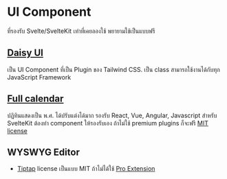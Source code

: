 # UI Component
ที่รองรับ Svelte/SvelteKit เท่าที่เคยลองใช้ พยายามใช้เป็นแบบฟรี
## [Daisy UI ](./DaisyUI.md) 
เป็น UI Component ที่เป็น Plugin ของ Tailwind CSS. เป็น class สามารถใช้งานได้กับทุก JavaScript Framework
## [Full calendar](./FullCalendar.md)
ปฎิทินแสดงเป็น พ.ศ. ได้ปรับแต่งได้มาก รองรับ React, Vue, Angular, Javascript สำหรับ SvelteKit ต้องทำ component ให้รองรับเอง ถ้าไม่ใช้ premium plugins ก็จะฟรี [MIT license](https://fullcalendar.io/license)

## WYSWYG Editor
- [Tiptap](https://tiptap.dev/examples/default) license เป็นแบบ MIT ถ้าไม่ได้ใช้ [Pro Extension](https://tiptap.dev/pro-license) 